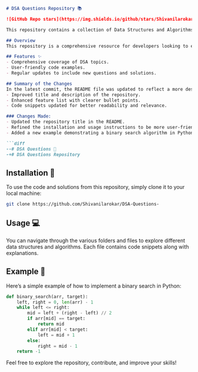 ```markdown
# DSA Questions Repository 📚

![GitHub Repo stars](https://img.shields.io/github/stars/Shivanilarokar/DSA-Questions-) ![GitHub forks](https://img.shields.io/github/forks/Shivanilarokar/DSA-Questions-) ![GitHub issues](https://img.shields.io/github/issues/Shivanilarokar/DSA-Questions-)

This repository contains a collection of Data Structures and Algorithms (DSA) questions and solutions designed to help you improve your coding skills and prepare for technical interviews.

## Overview
This repository is a comprehensive resource for developers looking to enhance their coding skills through practical examples of data structures and algorithms.

## Features ✨
- Comprehensive coverage of DSA topics.
- User-friendly code examples.
- Regular updates to include new questions and solutions.

## Summary of the Changes
In the latest commit, the README file was updated to reflect a more descriptive and organized structure, enhancing the clarity and presentation of the repository's purpose. Key changes include:
- Improved title and description of the repository.
- Enhanced feature list with clearer bullet points.
- Code snippets updated for better readability and relevance.

### Changes Made:
- Updated the repository title in the README.
- Refined the installation and usage instructions to be more user-friendly.
- Added a new example demonstrating a binary search algorithm in Python.

```diff
--# DSA Questions 📖
-+# DSA Questions Repository
```

## Installation 🔧
To use the code and solutions from this repository, simply clone it to your local machine:

```bash
git clone https://github.com/Shivanilarokar/DSA-Questions-
```

## Usage 💻
You can navigate through the various folders and files to explore different data structures and algorithms. Each file contains code snippets along with explanations.

## Example 🎉
Here’s a simple example of how to implement a binary search in Python:

```python
def binary_search(arr, target):
    left, right = 0, len(arr) - 1
    while left <= right:
        mid = left + (right - left) // 2
        if arr[mid] == target:
            return mid
        elif arr[mid] < target:
            left = mid + 1
        else:
            right = mid - 1
    return -1
```

Feel free to explore the repository, contribute, and improve your skills!
```
